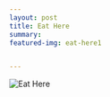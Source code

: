 ```yaml
---
layout: post
title: Eat Here
summary:
featured-img: eat-here1


---
```


![Eat Here](/assets/eat-here.jpg)

